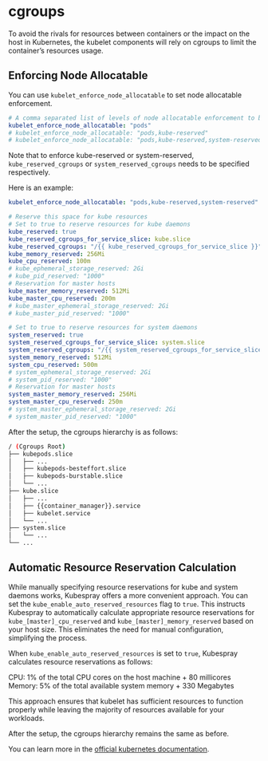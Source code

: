 # cgroups

To avoid the rivals for resources between containers or the impact on the host in Kubernetes, the kubelet components will rely on cgroups to limit the container’s resources usage.

## Enforcing Node Allocatable

You can use `kubelet_enforce_node_allocatable` to set node allocatable enforcement.

```yaml
# A comma separated list of levels of node allocatable enforcement to be enforced by kubelet.
kubelet_enforce_node_allocatable: "pods"
# kubelet_enforce_node_allocatable: "pods,kube-reserved"
# kubelet_enforce_node_allocatable: "pods,kube-reserved,system-reserved"
```

Note that to enforce kube-reserved or system-reserved, `kube_reserved_cgroups` or `system_reserved_cgroups` needs to be specified respectively.

Here is an example:

```yaml
kubelet_enforce_node_allocatable: "pods,kube-reserved,system-reserved"

# Reserve this space for kube resources
# Set to true to reserve resources for kube daemons
kube_reserved: true
kube_reserved_cgroups_for_service_slice: kube.slice
kube_reserved_cgroups: "/{{ kube_reserved_cgroups_for_service_slice }}"
kube_memory_reserved: 256Mi
kube_cpu_reserved: 100m
# kube_ephemeral_storage_reserved: 2Gi
# kube_pid_reserved: "1000"
# Reservation for master hosts
kube_master_memory_reserved: 512Mi
kube_master_cpu_reserved: 200m
# kube_master_ephemeral_storage_reserved: 2Gi
# kube_master_pid_reserved: "1000"

# Set to true to reserve resources for system daemons
system_reserved: true
system_reserved_cgroups_for_service_slice: system.slice
system_reserved_cgroups: "/{{ system_reserved_cgroups_for_service_slice }}"
system_memory_reserved: 512Mi
system_cpu_reserved: 500m
# system_ephemeral_storage_reserved: 2Gi
# system_pid_reserved: "1000"
# Reservation for master hosts
system_master_memory_reserved: 256Mi
system_master_cpu_reserved: 250m
# system_master_ephemeral_storage_reserved: 2Gi
# system_master_pid_reserved: "1000"
```

After the setup, the cgroups hierarchy is as follows:

```bash
/ (Cgroups Root)
├── kubepods.slice
│   ├── ...
│   ├── kubepods-besteffort.slice
│   ├── kubepods-burstable.slice
│   └── ...
├── kube.slice
│   ├── ...
│   ├── {{container_manager}}.service
│   ├── kubelet.service
│   └── ...
├── system.slice
│   └── ...
└── ...
```

## Automatic Resource Reservation Calculation

While manually specifying resource reservations for kube and system daemons  works, Kubespray offers a more convenient approach. You can set the `kube_enable_auto_reserved_resources` flag to `true`. This instructs Kubespray to automatically calculate appropriate resource reservations for `kube_[master]_cpu_reserved` and `kube_[master]_memory_reserved` based on your host size. This eliminates the need for manual configuration, simplifying the process.

When `kube_enable_auto_reserved_resources` is set to `true`, Kubespray calculates resource reservations as follows:

CPU: 1% of the total CPU cores on the host machine + 80 millicores
Memory: 5% of the total available system memory + 330 Megabytes

This approach ensures that kubelet has sufficient resources to function properly while leaving the majority of resources available for your workloads.

After the setup, the cgroups hierarchy remains the same as before.

You can learn more in the [official kubernetes documentation](https://kubernetes.io/docs/tasks/administer-cluster/reserve-compute-resources/).
